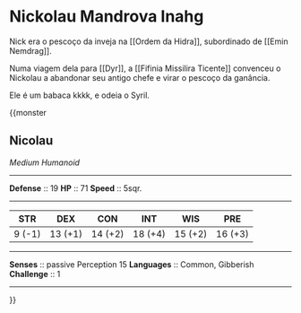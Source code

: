 # Nickolau Mandrova Inahg

Nick era o pescoço da inveja na [[Ordem da Hidra]], subordinado de [[Emin Nemdrag]].

Numa viagem dela para [[Dyr]], a [[Fifinia Missilira Ticente]] convenceu o Nickolau a abandonar seu antigo chefe e virar o pescoço da ganância.

Ele é um babaca kkkk, e odeia o Syril.

{{monster
## Nicolau
*Medium Humanoid*
___
**Defense**     :: 19
**HP**          :: 71
**Speed**       :: 5sqr.
___
|  STR   |   DEX   |   CON   |   INT   |   WIS   |   PRE   |
|:------:|:-------:|:-------:|:-------:|:-------:|:-------:|
| 9 (-1) | 13 (+1) | 14 (+2) | 18 (+4) | 15 (+2) | 16 (+3) |
___
**Senses**               :: passive Perception 15
**Languages**            :: Common, Gibberish
**Challenge**            :: 1
___
}}


